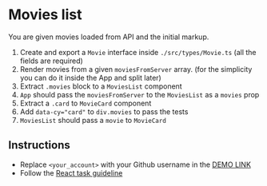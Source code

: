 # Movies list
You are given movies loaded from API and the initial markup.

1. Create and export a `Movie` interface inside `./src/types/Movie.ts` (all the fields are required)
1. Render movies from a given `moviesFromServer` array.
    (for the simplicity you can do it inside the App and split later)
1. Extract `.movies` block to a `MoviesList` component
1. `App` should pass the `moviesFromServer` to the `MoviesList` as a `movies` prop
1. Extract a `.card` to `MovieCard` component
1. Add `data-cy="card"` to `div.movies` to pass the tests
1. `MoviesList` should pass a `movie` to `MovieCard`

## Instructions
- Replace `<your_account>` with your Github username in the
 [DEMO LINK](https://DenysPolitov.github.io/react_movies-list/)
- Follow the [React task guideline](https://github.com/mate-academy/react_task-guideline#react-tasks-guideline)
